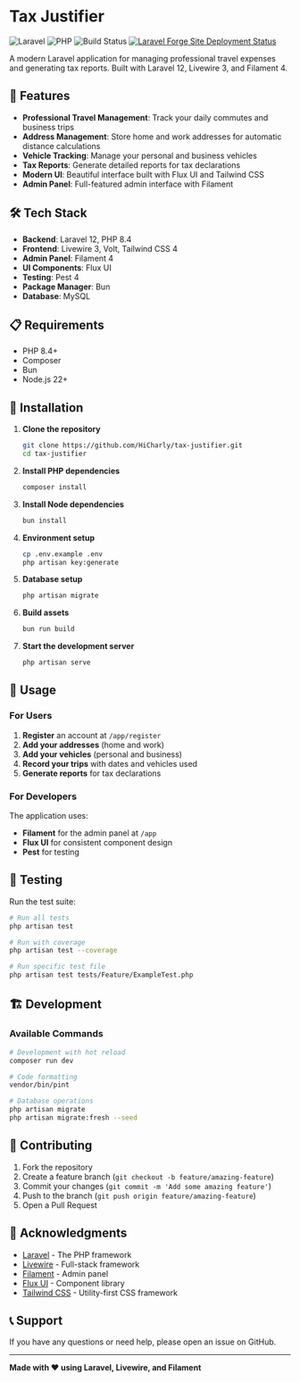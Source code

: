 # Tax Justifier

![Laravel](https://img.shields.io/badge/Laravel-12.x-red?logo=laravel)
![PHP](https://img.shields.io/badge/PHP-8.4-blue?logo=php)
![Build Status](https://img.shields.io/github/actions/workflow/status/hicharly/tax-justifier/tests.yml?branch=main&logo=github)
[![Laravel Forge Site Deployment Status](https://img.shields.io/endpoint?url=https%3A%2F%2Fforge.laravel.com%2Fsite-badges%2Fc1b72dbe-9fcc-416d-8729-45f0e9cf4200%3Fdate%3D1&style=plastic)](https://forge.laravel.com/servers/954062/sites/2862359)

A modern Laravel application for managing professional travel expenses and generating tax reports. Built with Laravel 12, Livewire 3, and Filament 4.

## 🚀 Features

- **Professional Travel Management**: Track your daily commutes and business trips
- **Address Management**: Store home and work addresses for automatic distance calculations
- **Vehicle Tracking**: Manage your personal and business vehicles
- **Tax Reports**: Generate detailed reports for tax declarations
- **Modern UI**: Beautiful interface built with Flux UI and Tailwind CSS
- **Admin Panel**: Full-featured admin interface with Filament

## 🛠️ Tech Stack

- **Backend**: Laravel 12, PHP 8.4
- **Frontend**: Livewire 3, Volt, Tailwind CSS 4
- **Admin Panel**: Filament 4
- **UI Components**: Flux UI
- **Testing**: Pest 4
- **Package Manager**: Bun
- **Database**: MySQL

## 📋 Requirements

- PHP 8.4+
- Composer
- Bun
- Node.js 22+

## 🚀 Installation

1. **Clone the repository**
   ```bash
   git clone https://github.com/HiCharly/tax-justifier.git
   cd tax-justifier
   ```

2. **Install PHP dependencies**
   ```bash
   composer install
   ```

3. **Install Node dependencies**
   ```bash
   bun install
   ```

4. **Environment setup**
   ```bash
   cp .env.example .env
   php artisan key:generate
   ```

5. **Database setup**
   ```bash
   php artisan migrate
   ```

6. **Build assets**
   ```bash
   bun run build
   ```

7. **Start the development server**
   ```bash
   php artisan serve
   ```

## 🎯 Usage

### For Users

1. **Register** an account at `/app/register`
2. **Add your addresses** (home and work)
3. **Add your vehicles** (personal and business)
4. **Record your trips** with dates and vehicles used
5. **Generate reports** for tax declarations

### For Developers

The application uses:
- **Filament** for the admin panel at `/app`
- **Flux UI** for consistent component design
- **Pest** for testing

## 🧪 Testing

Run the test suite:

```bash
# Run all tests
php artisan test

# Run with coverage
php artisan test --coverage

# Run specific test file
php artisan test tests/Feature/ExampleTest.php
```

## 🏗️ Development

### Available Commands

```bash
# Development with hot reload
composer run dev

# Code formatting
vendor/bin/pint

# Database operations
php artisan migrate
php artisan migrate:fresh --seed
```

## 🤝 Contributing

1. Fork the repository
2. Create a feature branch (`git checkout -b feature/amazing-feature`)
3. Commit your changes (`git commit -m 'Add some amazing feature'`)
4. Push to the branch (`git push origin feature/amazing-feature`)
5. Open a Pull Request

## 🙏 Acknowledgments

- [Laravel](https://laravel.com) - The PHP framework
- [Livewire](https://livewire.laravel.com) - Full-stack framework
- [Filament](https://filamentphp.com) - Admin panel
- [Flux UI](https://fluxui.dev) - Component library
- [Tailwind CSS](https://tailwindcss.com) - Utility-first CSS framework

## 📞 Support

If you have any questions or need help, please open an issue on GitHub.

---

**Made with ❤️ using Laravel, Livewire, and Filament**
